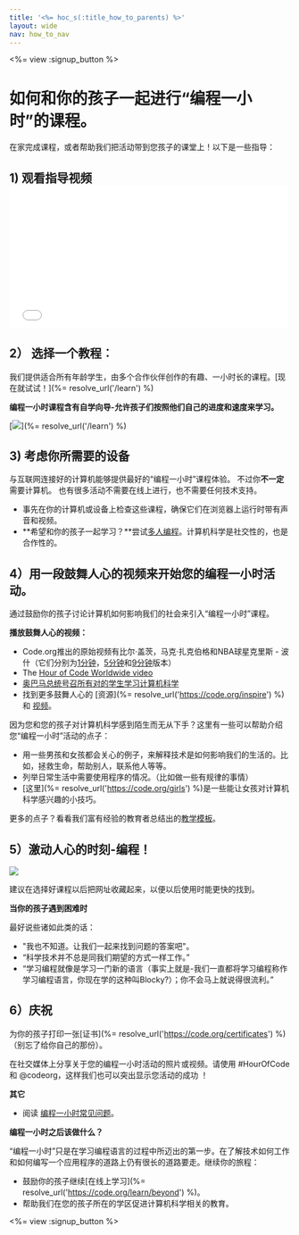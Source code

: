 ```yaml
---
title: '<%= hoc_s(:title_how_to_parents) %>'
layout: wide
nav: how_to_nav
---
```

<%= view :signup_button %>

# 如何和你的孩子一起进行“编程一小时”的课程。

在家完成课程，或者帮助我们把活动带到您孩子的课堂上！以下是一些指导：

## 1) 观看指导视频 <iframe width="500" height="255" src="//www.youtube.com/embed/SrnvvWDm73k" frameborder="0" allowfullscreen mark="crwd-mark"></iframe> 

## 2） 选择一个教程︰

我们提供适合所有年龄学生，由多个合作伙伴创作的有趣、一小时长的课程。[现在就试试！](%= resolve_url('/learn') %)

**编程一小时课程含有自学向导-允许孩子们按照他们自己的进度和速度来学习。**

[![](/images/fit-700/tutorials.png)](%= resolve_url('/learn') %)

## 3) 考虑你所需要的设备

与互联网连接好的计算机能够提供最好的“编程一小时”课程体验。 不过你**不一定**需要计算机。 也有很多活动不需要在线上进行，也不需要任何技术支持。

- 事先在你的计算机或设备上检查这些课程，确保它们在浏览器上运行时带有声音和视频。
- **希望和你的孩子一起学习？**尝试[多人编程](http://www.ncwit.org/resources/pair-programming-box-power-collaborative-learning)。计算机科学是社交性的，也是合作性的。

## 4）用一段鼓舞人心的视频来开始您的编程一小时活动。

通过鼓励你的孩子讨论计算机如何影响我们的社会来引入“编程一小时”课程。

**播放鼓舞人心的视频：**

- Code.org推出的原始视频有比尔·盖茨，马克·扎克伯格和NBA球星克里斯 - 波什（它们分别为[1分钟](https://www.youtube.com/watch?v=qYZF6oIZtfc)，[5分钟](https://www.youtube.com/watch?v=nKIu9yen5nc)和[9分钟](https://www.youtube.com/watch?v=dU1xS07N-FA)版本）
- The [Hour of Code Worldwide video](https://www.youtube.com/watch?v=KsOIlDT145A)
- [奥巴马总统号召所有对的学生学习计算机科学](https://www.youtube.com/watch?v=6XvmhE1J9PY)
- 找到更多鼓舞人心的 [资源](%= resolve_url('https://code.org/inspire') %) 和 [视频](https://www.youtube.com/playlist?list=PLzdnOPI1iJNfpD8i4Sx7U0y2MccnrNZuP)。

因为您和您的孩子对计算机科学感到陌生而无从下手？这里有一些可以帮助介绍您“编程一小时”活动的点子：

- 用一些男孩和女孩都会关心的例子，来解释技术是如何影响我们的生活的。比如，拯救生命，帮助别人，联系他人等等。
- 列举日常生活中需要使用程序的情况。（比如做一些有规律的事情）
- [这里](%= resolve_url('https://code.org/girls') %)是一些能让女孩对计算机科学感兴趣的小技巧。

更多的点子？看看我们富有经验的教育者总结出的[教学模板](/files/AfterschoolEducatorLessonPlanOutline.docx)。

## 5）激动人心的时刻-编程！

<img src="/images/fit-700/tutorial-short-link.png" />

建议在选择好课程以后把网址收藏起来，以便以后使用时能更快的找到。

**当你的孩子遇到困难时**

最好说些诸如此类的话：

- "我也不知道。让我们一起来找到问题的答案吧"。
- “科学技术并不总是同我们期望的方式一样工作。”
- “学习编程就像是学习一门新的语言（事实上就是-我们一直都将学习编程称作学习编程语言，你现在学的这种叫Blocky?）；你不会马上就说得很流利。”

## 6）庆祝

为你的孩子打印一张[证书](%= resolve_url('https://code.org/certificates') %)（别忘了给你自己的那份）。

在社交媒体上分享关于您的编程一小时活动的照片或视频。请使用 #HourOfCode 和 @codeorg，这样我们也可以突出显示您活动的成功 ！

**其它**

- 阅读 [编程一小时常见问题](https://support.code.org/hc/en-us/categories/200147083-Hour-of-Code)。

**编程一小时之后该做什么？**

“编程一小时”只是在学习编程语言的过程中所迈出的第一步。在了解技术如何工作和如何编写一个应用程序的道路上仍有很长的道路要走。继续你的旅程：

- 鼓励你的孩子继续[在线上学习](%= resolve_url('https://code.org/learn/beyond') %)。
- 帮助我们在您的孩子所在的学区促进计算机科学相关的教育。

<%= view :signup_button %>